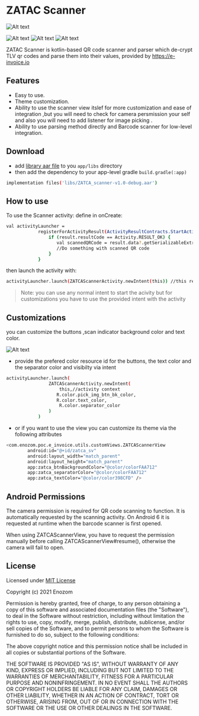 # ZATAC Scanner
![Alt text](https://i.postimg.cc/tgJTRK3t/logo.png)

![Alt text](https://img.shields.io/badge/Depedencies-up_to_date-<COLOR>)
![Alt text](https://img.shields.io/badge/Library_version-1.0.0-orange)
![Alt text](https://img.shields.io/badge/Framework-Android-<COLOR>)

ZATAC Scanner is kotlin-based QR code scanner and parser which de-crypt TLV qr codes and parse them into their values, provided by https://e-invoice.io 

## Features

- Easy to use.
- Theme customization.
- Ability to use the scanner view itslef for more customization and ease of integration ,but you will need to check for camera persmission your self and also you will need to add listener for image picking .
- Ability to use parsing method directly and Barcode scanner for low-level integration.

## Download
- add [library aar file] to you ``app/libs`` directory 
- then add the dependency to your app-level gradle ``build.gradle(:app)``
```sh
implementation files('libs/ZATCA_scanner-v1.0-debug.aar')
```
## How to use
To use the Scanner activity:
define in onCreate:
```sh
val activityLauncher =
            registerForActivityResult(ActivityResultContracts.StartActivityForResult()) { result ->
                if (result.resultCode == Activity.RESULT_OK) {
                   val scannedQRCode = result.data?.getSerializableExtra(ZATCAScannerActivity.ZATCA_BILL_INFO) as? ZATCAQRCode)
                   //Do something with scanned QR code
                }
            }
```
then launch the activity with:
```sh
activityLauncher.launch(ZATCAScannerActivity.newIntent(this)) //this refers to activity context
```
> Note: you can use any normal intent to start the acivity but for customizations you have to use the provided intent with the activity
## Customizations
you can customize the buttons ,scan indicator background color and text color.

![Alt text](https://i.postimg.cc/Kzgk2SN1/Screen-Shot-2022-01-17-at-3-03-23-PM.png)

- provide the prefered color resource id for the buttons, the text color and the separator color and visibilty via intent
```sh
activityLauncher.launch(
                ZATCAScannerActivity.newIntent(
                    this,//activity context
                   R.color.pick_img_btn_bk_color,
                   R.color.text_color,
                    R.color.separator_color
                )
            )
```
- or if you want to use the view you can customize its theme via the following attributes 
```sh
<com.enozom.poc.e_invoice.utils.customViews.ZATCAScannerView
        android:id="@+id/zatca_sv"
        android:layout_width="match_parent"
        android:layout_height="match_parent"
        app:zatca_btnBackgroundColor="@color/colorFAA712"
        app:zatca_separatorColor="@color/colorFAA712"
        app:zatca_textColor="@color/color398CFD" />
```

## Android Permissions

The camera permission is required for QR code scanning to function. It is automatically requested by the scanning activity. On Android 6 it is requested at runtime when the barcode scanner is first opened.

When using ZATCAScannerView, you have to request the permission manually before calling ZATCAScannerView#resume(), otherwise the camera will fail to open.

## License
Licensed under [MIT License]

Copyright (c) 2021 Enozom

Permission is hereby granted, free of charge, to any person obtaining a copy of this software and associated documentation files (the "Software"), to deal in the Software without restriction, including without limitation the rights to use, copy, modify, merge, publish, distribute, sublicense, and/or sell copies of the Software, and to permit persons to whom the Software is furnished to do so, subject to the following conditions:

The above copyright notice and this permission notice shall be included in all copies or substantial portions of the Software.

THE SOFTWARE IS PROVIDED "AS IS", WITHOUT WARRANTY OF ANY KIND, EXPRESS OR IMPLIED, INCLUDING BUT NOT LIMITED TO THE WARRANTIES OF MERCHANTABILITY, FITNESS FOR A PARTICULAR PURPOSE AND NONINFRINGEMENT. IN NO EVENT SHALL THE AUTHORS OR COPYRIGHT HOLDERS BE LIABLE FOR ANY CLAIM, DAMAGES OR OTHER LIABILITY, WHETHER IN AN ACTION OF CONTRACT, TORT OR OTHERWISE, ARISING FROM, OUT OF OR IN CONNECTION WITH THE SOFTWARE OR THE USE OR OTHER DEALINGS IN THE SOFTWARE.



[MIT License]:<https://opensource.org/licenses/MIT>
[library aar file]:<./library%20file/>
